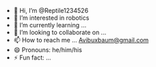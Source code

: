 - 👋 Hi, I’m @Reptile1234526
- 👀 I’m interested in robotics
- 🌱 I’m currently learning ...
- 💞️ I’m looking to collaborate on ...
- 📫 How to reach me ... Avibuxbaum@gmail.com
- 😄 Pronouns: he/him/his
- ⚡ Fun fact: ...

<!---
Reptile1234526/Reptile1234526 is a ✨ special ✨ repository because its `README.md` (this file) appears on your GitHub profile.
You can click the Preview link to take a look at your changes.
--->
